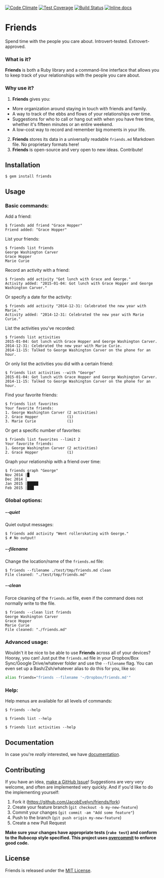 [![Code Climate](https://codeclimate.com/github/JacobEvelyn/friends/badges/gpa.svg)](https://codeclimate.com/github/JacobEvelyn/friends) [![Test Coverage](https://codeclimate.com/github/JacobEvelyn/friends/badges/coverage.svg)](https://codeclimate.com/github/JacobEvelyn/friends) [![Build Status](https://travis-ci.org/JacobEvelyn/friends.svg)](https://travis-ci.org/JacobEvelyn/friends) [![Inline docs](http://inch-ci.org/github/JacobEvelyn/friends.png)](http://inch-ci.org/github/JacobEvelyn/friends)

# Friends

Spend time with the people you care about. Introvert-tested.
Extrovert-approved.

### What is it?

**Friends** is both a Ruby library and a command-line interface that
allows you to keep track of your relationships with the people you
care about.

### Why use it?

1. **Friends** gives you:
  - More organization around staying in touch with friends and
    family.
  - A way to track of the ebbs and flows of your relationships over
    time.
  - Suggestions for who to call or hang out with when you have free
    time, whether it's fifteen minutes or an entire weekend.
  - A low-cost way to record and remember big moments in your life.
2. **Friends** stores its data in a universally readable `friends.md`
  Markdown file. No proprietary formats here!
3. **Friends** is open-source and very open to new ideas. Contribute!

## Installation

```
$ gem install friends
```

## Usage

### Basic commands:

Add a friend:

```
$ friends add friend "Grace Hopper"
Friend added: "Grace Hopper"
```
List your friends:
```
$ friends list friends
George Washington Carver
Grace Hopper
Marie Curie
```
Record an activity with a friend:
```
$ friends add activity "Got lunch with Grace and George."
Activity added: "2015-01-04: Got lunch with Grace Hopper and George Washington Carver."
```
Or specify a date for the activity:
```
$ friends add activity "2014-12-31: Celebrated the new year with Marie."
Activity added: "2014-12-31: Celebrated the new year with Marie Curie."
```
List the activities you've recorded:
```
$ friends list activities
2015-01-04: Got lunch with Grace Hopper and George Washington Carver.
2014-12-31: Celebrated the new year with Marie Curie.
2014-11-15: Talked to George Washington Carver on the phone for an hour.
```
Or only list the activities you did with a certain friend:
```
$ friends list activities --with "George"
2015-01-04: Got lunch with Grace Hopper and George Washington Carver.
2014-11-15: Talked to George Washington Carver on the phone for an hour.

```
Find your favorite friends:
```
$ friends list favorites
Your favorite friends:
1. George Washington Carver (2 activities)
2. Grace Hopper             (1)
3. Marie Curie              (1)
```
Or get a specific number of favorites:
```
$ friends list favorites --limit 2
Your favorite friends:
1. George Washington Carver (2 activities)
2. Grace Hopper             (1)
```
Graph your relationship with a friend over time:
```
$ friends graph "George"
Nov 2014 |█
Dec 2014 |
Jan 2015 |█████
Feb 2015 |███
```

### Global options:

##### --quiet

Quiet output messages:
```
$ friends add activity "Went rollerskating with George."
$ # No output!

```

##### --filename

Change the location/name of the `friends.md` file:
```
$ friends --filename ./test/tmp/friends.md clean
File cleaned: "./test/tmp/friends.md"
```

##### --clean

Force cleaning of the `friends.md` file, even if the command does not
normally write to the file.
```
$ friends --clean list friends
George Washington Carver
Grace Hopper
Marie Curie
File cleaned: "./friends.md"
```

### Advanced usage:

Wouldn't it be nice to be able to use **Friends** across all of your
devices? Hooray, you can! Just put the `friends.md` file in your
Dropbox/Box Sync/Google Drive/whatever folder and use the
`--filename` flag. You can even set up a Bash/Zsh/whatever alias to
do this for you, like so:
```bash
alias friends="friends --filename '~/Dropbox/friends.md'"
```

### Help:

Help menus are available for all levels of commands:
```
$ friends --help
```
```
$ friends list --help
```
```
$ friends list activities --help
```

## Documentation

In case you're *really* interested, we have
[documentation](http://www.rubydoc.info/JacobEvelyn/friends).

## Contributing

If you have an idea,
[make a GitHub Issue](https://github.com/JacobEvelyn/friends/issues/new)!
Suggestions are very very welcome, and often are implemented very
quickly. And if you'd like to do the implementing yourself:

1. Fork it (https://github.com/JacobEvelyn/friends/fork)
2. Create your feature branch (`git checkout -b my-new-feature`)
3. Commit your changes (`git commit -am "Add some feature"`)
4. Push to the branch (`git push origin my-new-feature`)
5. Create a new Pull Request

**Make sure your changes have appropriate tests (`rake test`) and
conform to the Rubocop style specified. This project uses
[overcommit](https://github.com/causes/overcommit) to enforce good
code.**

## License

Friends is released under the
[MIT License](https://github.com/JacobEvelyn/friends/blob/master/LICENSE.txt).
